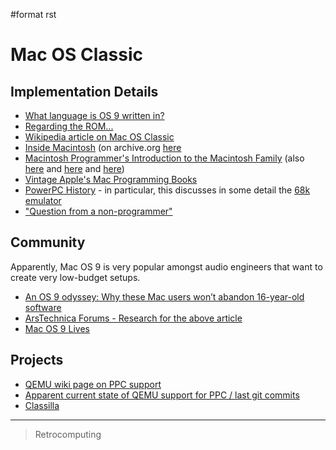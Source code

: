 \#format rst

Mac OS Classic
==============

Implementation Details
----------------------

-   [What language is OS 9 written in?](https://discussions.apple.com/thread/1605550)
-   [Regarding the ROM...](https://macintoshgarden.org/apps/mac-os-71-source-code)
-   [Wikipedia article on Mac OS Classic](https://en.wikipedia.org/wiki/Classic_Mac_OS)
-   [Inside Macintosh](https://en.wikipedia.org/wiki/Inside_Macintosh) (on archive.org [here](https://archive.org/search.php?query=Inside%20Macintosh&and[]=subject%3A%22macintosh%22)
-   [Macintosh Programmer's Introduction to the Macintosh Family](https://archive.org/details/macintoshprogram00appl) (also [here](https://vintageapple.org/macprogramming/pdf/Programmers_Introduction_to_the_Macintosh_Family_1988.pdf) and [here](https://macintoshgarden.org/apps/inside-macintosh) and [here](https://macintoshgarden.org/apps/inside-macintosh-cd-rom))
-   [Vintage Apple's Mac Programming Books](https://vintageapple.org/macprogramming/)
-   [PowerPC History](http://applemuseum.bott.org/sections/ppc.html) - in particular, this discusses in some detail the [68k emulator](https://en.wikipedia.org/wiki/Mac_68k_emulator)
-   ["Question from a non-programmer"](https://groups.google.com/forum/#!msg/comp.sys.mac.programmer.help/tO0iuTNETGc/oTwfHPfuqXoJ)

Community
---------

Apparently, Mac OS 9 is very popular amongst audio engineers that want to create very low-budget setups.

-   [An OS 9 odyssey: Why these Mac users won’t abandon 16-year-old software](https://arstechnica.com/gadgets/2016/09/an-os-9-odyssey-why-do-some-mac-users-still-rely-on-16-year-old-software/)
-   [ArsTechnica Forums - Research for the above article](https://arstechnica.com/civis/viewtopic.php?p=30456459#p30456459)
-   [Mac OS 9 Lives](http://macos9lives.com)

Projects
--------

-   [QEMU wiki page on PPC support](https://wiki.qemu.org/Documentation/Platforms/PowerPC)
-   [Apparent current state of QEMU support for PPC / last git commits](https://repo.or.cz/qemu/hpoussin.git/shortlog/refs/heads/40p)
-   [Classilla](https://www.floodgap.com/software/classilla/)

* * * * *

> Retrocomputing
